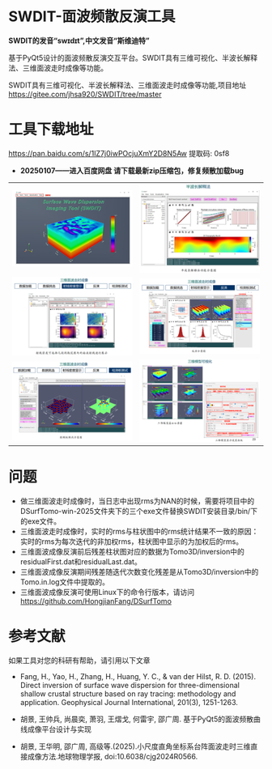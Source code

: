 # SWDIT-面波频散反演工具

**SWDIT的发音“swɪdɪt”,中文发音“斯维迪特”**

基于PyQt5设计的面波频散反演交互平台。SWDIT具有三维可视化、半波长解释法、三维面波走时成像等功能。

SWDIT具有三维可视化、半波长解释法、三维面波走时成像等功能,项目地址 https://gitee.com/jhsa920/SWDIT/tree/master

# 工具下载地址 

https://pan.baidu.com/s/1IZ7j0iwPOcjuXmY2D8N5Aw 提取码: 0sf8

- **20250107——进入百度网盘 请下载最新zip压缩包，修复频散加载bug**

|||
|---|---|
| <img src="./logo2.png"> | <img src="./半波长法.png"> |
| <img src="./三维面波走时成像.png"> | <img src="./三维面波走时成像2.png"> |
| <img src="三维面波走时成像3.png"> | <img src="./三维面波走时成像4.png"> |

#  问题
- 做三维面波走时成像时，当日志中出现rms为NAN的时候，需要将项目中的DSurfTomo-win-2025文件夹下的三个exe文件替换SWDIT安装目录/bin/下的exe文件。
- 三维面波走时成像时，实时的rms与柱状图中的rms统计结果不一致的原因：实时的rms为每次迭代的非加权rms，柱状图中显示的为加权后的rms。
- 三维面波成像反演前后残差柱状图对应的数据为Tomo3D/inversion中的residualFirst.dat和residualLast.dat。
- 三维面波成像反演期间残差随迭代次数变化残差是从Tomo3D/inversion中的Tomo.in.log文件中提取的。
- 三维面波成像反演可使用Linux下的命令行版本，请访问 https://github.com/HongjianFang/DSurfTomo

# 参考文献

如果工具对您的科研有帮助，请引用以下文章

- Fang, H., Yao, H., Zhang, H., Huang, Y. C., & van der Hilst, R. D. (2015). Direct inversion of surface wave dispersion for three-dimensional shallow crustal structure based on ray tracing: methodology and application. Geophysical Journal International, 201(3), 1251-1263. 

- 胡景, 王帅兵, 尚晨奕, 萧羽, 王熠戈, 何雷宇, 邵广周. 基于PyQt5的面波频散曲线成像平台设计与实现
- 胡景, 王华明, 邵广周, 高级等.(2025).小尺度直角坐标系台阵面波走时三维直接成像方法.地球物理学报, doi:10.6038/cjg2024R0566.


